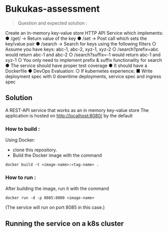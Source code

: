 # Bukukas-assessment

> Question and expected solution :

Create an in-memory key-value store HTTP API Service which implements:
● /get/<key> → Return value of the key
● /set → Post call which sets the key/value pair
● /search → Search for keys using the following filters
○ Assume you have keys: abc-1, abc-2, xyz-1, xyz-2
○ /search?prefix=abc would return abc-1 and abc-2
○ /search?suffix=-1 would return abc-1 and xyz-1
○ You only need to implement prefix & suffix functionality for search
● The service should have proper test coverage
● It should have a Dockerfile
● DevOps Evaluation:
○ If kubernetes experience;
■ Write deployment spec with 0 downtime deployments, service spec
and ingress spec

## Solution

A REST-API service that works as an in memory key-value store
The application is hosted on [http://localhost:8080/](http://localhost:8080/) by the default

### How to build :

Using Docker:

- clone this repository.
- Build the Docker image with the command

```
docker build -t <image-name>:<tag-name> .
```

### How to run :

After building the image, run it with the command

```
docker run -d -p 8085:8080 <image-name>
```

(The service will run on port 8085 in this case.)

## Running the service on a k8s cluster
